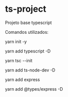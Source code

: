 # ts-project
Projeto base typescript

Comandos utilizados:

yarn init -y

yarn add typescript -D

yarn tsc --init 

yarn add ts-node-dev -D 

yarn add express

yarn add @types/express -D
